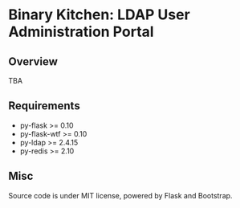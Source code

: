 # Binary Kitchen: LDAP User Administration Portal

## Overview

TBA

## Requirements

* py-flask >= 0.10
* py-flask-wtf >= 0.10
* py-ldap >= 2.4.15
* py-redis >= 2.10

## Misc

Source code is under MIT license, powered by Flask and Bootstrap.
